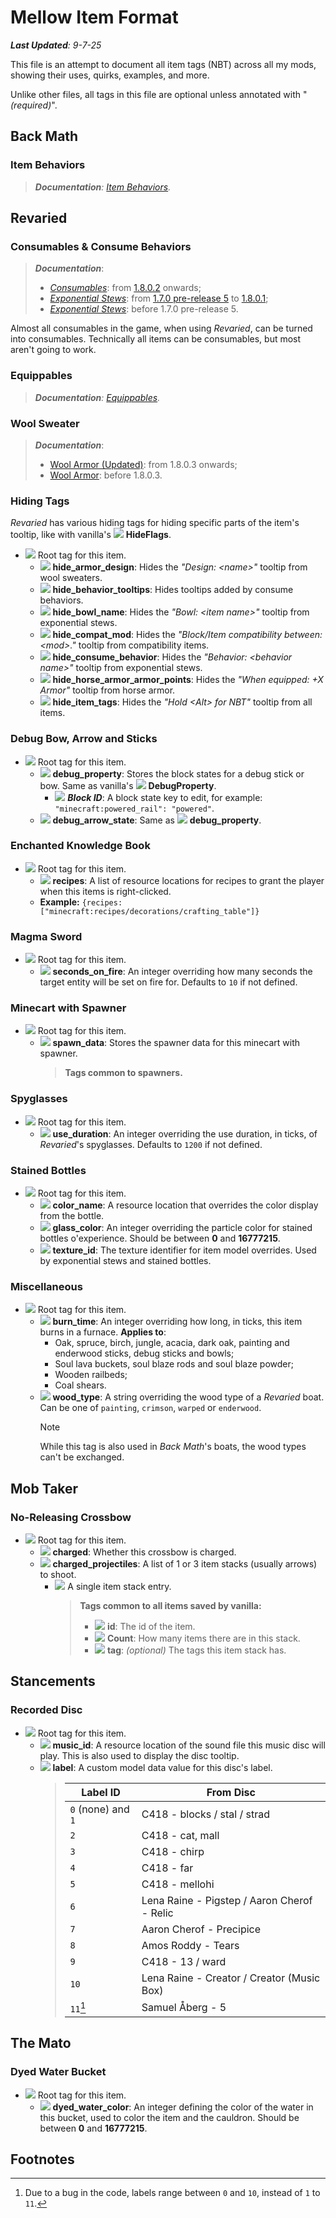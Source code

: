 # Mellow Item Format
***Last Updated**: 9-7-25*

This file is an attempt to document all item tags (NBT) across all my mods, showing their uses, quirks, examples, and more.

Unlike other files, all tags in this file are optional unless annotated with "*(required)*".

## Back Math
### Item Behaviors
> ***Documentation**: [Item Behaviors](Item%20Behaviors.md).*

## Revaried
### Consumables & Consume Behaviors
> ***Documentation***:
> - [*Consumables*](/Revaried/Docs/Consumables%20(1.8.0.2%20Onwards).md): from [1.8.0.2](/Revaried/Changelogs/1.16.5%20-%201.8.0.2%20(Markdown)/Changelog%201.8.0.2.md) onwards;
> - [*Exponential Stews*](/Revaried/Docs/Exponential%20Stews%20(After%201.7-pre5).md): from [1.7.0 pre-release 5](/Revaried/Changelogs/1.16.5%20-%201.7.0%20Pre-Release%205/Changelog%201.7.0%20Pre-Release%205%20(Part%20I%20and%20II).md) to [1.8.0.1](/Revaried/Changelogs/1.16.5%20-%201.8.0.1/Changelog%201.8.0.1.md);
> - [*Exponential Stews*](/Revaried/Docs/Exponential%20Stews%20(Before%201.7-pre5).md): before 1.7.0 pre-release 5.

Almost all consumables in the game, when using *Revaried*, can be turned into consumables. Technically all items can be consumables, but most aren't going to work.

### Equippables
> ***Documentation**: [Equippables](/Revaried/Docs/Equippables.md).*

### Wool Sweater
> ***Documentation***:
> - [Wool Armor (Updated)](/Revaried/Docs/Wool%20Armor%20(Updated).md): from 1.8.0.3 onwards;
> - [Wool Armor](/Revaried/Docs/Wool%20Armor.md): before 1.8.0.3.

### Hiding Tags
*Revaried* has various hiding tags for hiding specific parts of the item's tooltip, like with vanilla's ![](/Revaried/Docs/Tags/integer_tag.png) **HideFlags**.

- ![](/Revaried/Docs/Tags/compound_tag.png) Root tag for this item.
  - ![](/Revaried/Docs/Tags/boolean_tag.png) **hide_armor_design**: Hides the *"Design: \<name>"* tooltip from wool sweaters.
  - ![](/Revaried/Docs/Tags/boolean_tag.png) **hide_behavior_tooltips**: Hides tooltips added by consume behaviors.
  - ![](/Revaried/Docs/Tags/boolean_tag.png) **hide_bowl_name**: Hides the *"Bowl: \<item name>"* tooltip from exponential stews.
  - ![](/Revaried/Docs/Tags/boolean_tag.png) **hide_compat_mod**: Hides the *"Block/Item compatibility between: \<mod>."* tooltip from compatibility items.
  - ![](/Revaried/Docs/Tags/boolean_tag.png) **hide_consume_behavior**: Hides the *"Behavior: \<behavior name>"* tooltip from exponential stews.
  - ![](/Revaried/Docs/Tags/boolean_tag.png) **hide_horse_armor_armor_points**: Hides the *"When equipped: +X Armor"* tooltip from horse armor.
  - ![](/Revaried/Docs/Tags/boolean_tag.png) **hide_item_tags**: Hides the *"Hold \<Alt> for NBT"* tooltip from all items.

### Debug Bow, Arrow and Sticks
- ![](/Revaried/Docs/Tags/compound_tag.png) Root tag for this item.
  - ![](/Revaried/Docs/Tags/compound_tag.png) **debug_property**: Stores the block states for a debug stick or bow. Same as vanilla's ![](/Revaried/Docs/Tags/compound_tag.png) **DebugProperty**.
    - ![](/Revaried/Docs/Tags/string_tag.png) ***Block ID***: A block state key to edit, for example: `"minecraft:powered_rail": "powered"`.
  - ![](/Revaried/Docs/Tags/compound_tag.png) **debug_arrow_state**: Same as ![](/Revaried/Docs/Tags/compound_tag.png) **debug_property**.

### Enchanted Knowledge Book
- ![](/Revaried/Docs/Tags/compound_tag.png) Root tag for this item.
  - ![](/Revaried/Docs/Tags/list_tag.png) **recipes**: A list of resource locations for recipes to grant the player when this items is right-clicked.
  - **Example:** `{recipes:["minecraft:recipes/decorations/crafting_table"]}`

### Magma Sword
- ![](/Revaried/Docs/Tags/compound_tag.png) Root tag for this item.
  - ![](/Revaried/Docs/Tags/integer_tag.png) **seconds_on_fire**: An integer overriding how many seconds the target entity will be set on fire for. Defaults to `10` if not defined.

### Minecart with Spawner
- ![](/Revaried/Docs/Tags/compound_tag.png) Root tag for this item.
  - ![](/Revaried/Docs/Tags/compound_tag.png) **spawn_data**: Stores the spawner data for this minecart with spawner.
    > **Tags common to spawners.**

### Spyglasses
- ![](/Revaried/Docs/Tags/compound_tag.png) Root tag for this item.
  - ![](/Revaried/Docs/Tags/integer_tag.png) **use_duration**: An integer overriding the use duration, in ticks, of *Revaried*'s spyglasses. Defaults to `1200` if not defined.

### Stained Bottles
- ![](/Revaried/Docs/Tags/compound_tag.png) Root tag for this item.
  - ![](/Revaried/Docs/Tags/string_tag.png) **color_name**: A resource location that overrides the color display from the bottle.
  - ![](/Revaried/Docs/Tags/integer_tag.png) **glass_color**: An integer overriding the particle color for stained bottles o'experience. Should be between **0** and **16777215**.
  - ![](/Revaried/Docs/Tags/integer_tag.png) **texture_id**: The texture identifier for item model overrides. Used by exponential stews and stained bottles.

### Miscellaneous
- ![](/Revaried/Docs/Tags/compound_tag.png) Root tag for this item.
  - ![](/Revaried/Docs/Tags/integer_tag.png) **burn_time**: An integer overriding how long, in ticks, this item burns in a furnace. **Applies to**:
    - Oak, spruce, birch, jungle, acacia, dark oak, painting and enderwood sticks, debug sticks and bowls;
    - Soul lava buckets, soul blaze rods and soul blaze powder;
    - Wooden railbeds;
    - Coal shears.
  - ![](/Revaried/Docs/Tags/string_tag.png) **wood_type**: A string overriding the wood type of a *Revaried* boat. Can be one of `painting`, `crimson`, `warped` or `enderwood`.
    > [!NOTE]
    > While this tag is also used in *Back Math*'s boats, the wood types can't be exchanged.

## Mob Taker
### No-Releasing Crossbow
- ![](/Revaried/Docs/Tags/compound_tag.png) Root tag for this item.
  - ![](/Revaried/Docs/Tags/boolean_tag.png) **charged**: Whether this crossbow is charged.
  - ![](/Revaried/Docs/Tags/list_tag.png) **charged_projectiles**: A list of 1 or 3 item stacks (usually arrows) to shoot.
    - ![](/Revaried/Docs/Tags/compound_tag.png) A single item stack entry.
      > **Tags common to all items saved by vanilla:**
      > - ![](/Revaried/Docs/Tags/string_tag.png) **id**: The id of the item.
      > - ![](/Revaried/Docs/Tags/byte_tag.png) **Count**: How many items there are in this stack.
      > - ![](/Revaried/Docs/Tags/compound_tag.png) **tag**: *(optional)* The tags this item stack has.

## Stancements
### Recorded Disc
- ![](/Revaried/Docs/Tags/compound_tag.png) Root tag for this item.
  - ![](/Revaried/Docs/Tags/string_tag.png) **music_id**: A resource location of the sound file this music disc will play. This is also used to display the disc tooltip.
  - ![](/Revaried/Docs/Tags/integer_tag.png) **label**: A custom model data value for this disc's label.
    > | Label ID | From Disc |
    > |----------|------------|
    > | ``0`` (none) and ``1`` | C418 - blocks / stal / strad |
    > | ``2`` | C418 - cat, mall |
    > | ``3`` | C418 - chirp |
    > | ``4`` | C418 - far |
    > | ``5`` | C418 - mellohi |
    > | ``6`` | Lena Raine - Pigstep / Aaron Cherof - Relic |
    > | ``7`` | Aaron Cherof - Precipice |
    > | ``8`` | Amos Roddy - Tears |
    > | ``9`` | C418 - 13 / ward |
    > | ``10`` | Lena Raine - Creator / Creator (Music Box) |
    > | `11`[^1] | Samuel Åberg - 5 |

## The Mato
### Dyed Water Bucket
- ![](/Revaried/Docs/Tags/compound_tag.png) Root tag for this item.
  - ![](/Revaried/Docs/Tags/integer_tag.png) **dyed_water_color**: An integer defining the color of the water in this bucket, used to color the item and the cauldron. Should be between **0** and **16777215**.

## Footnotes
[^1]: Due to a bug in the code, labels range between `0` and `10`, instead of `1` to `11`.